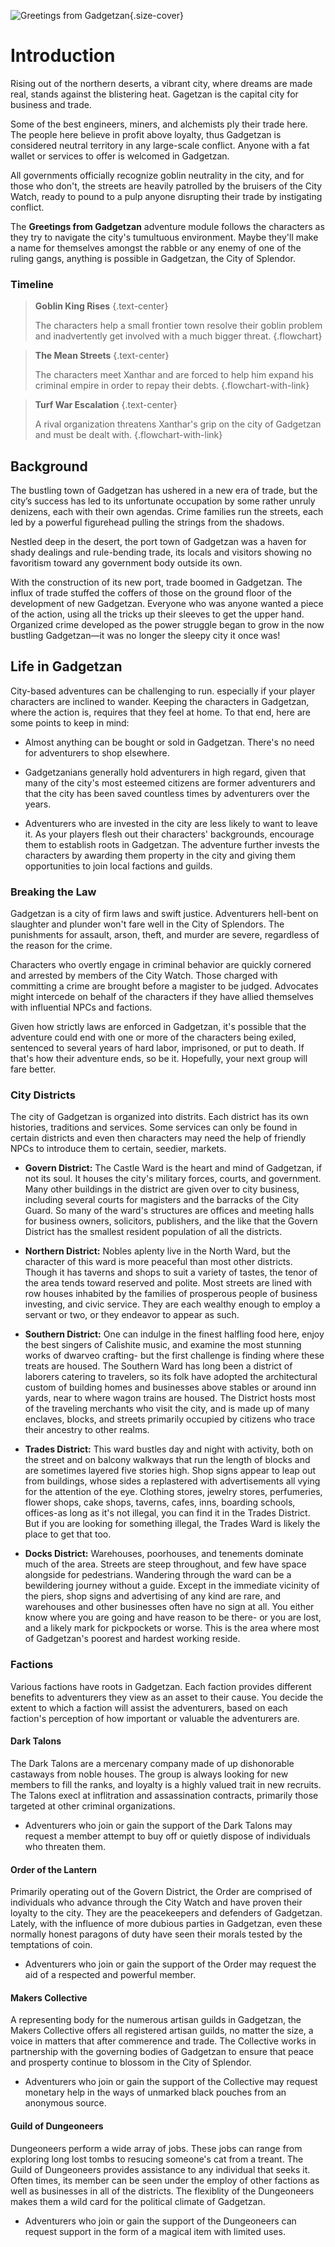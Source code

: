 ![Greetings from Gadgetzan](cover.jpg){.size-cover}

# Introduction
Rising out of the northern deserts, a vibrant city, where dreams are made real, stands against the blistering heat. Gagetzan is the capital city for business and trade.

Some of the best engineers, miners, and alchemists ply their trade here. The people here believe in profit above loyalty, thus Gadgetzan is considered neutral territory in any large-scale conflict. Anyone with a fat wallet or services to offer is welcomed in Gadgetzan.

All governments officially recognize goblin neutrality in the city, and for those who don't, the streets are heavily patrolled by the bruisers of the City Watch, ready to pound to a pulp anyone disrupting their trade by instigating conflict.

The **Greetings from Gadgetzan** adventure module follows the characters as they try to navigate the city's tumultuous environment. Maybe they'll make a name for themselves amongst the rabble or any enemy of one of the ruling gangs, anything is possible in Gadgetzan, the City of Splendor.

### Timeline
>**Goblin King Rises**
{.text-center}
>
>The characters help a small frontier town resolve their goblin problem and inadvertently get involved with a much bigger threat.
{.flowchart}

>**The Mean Streets**
{.text-center}
>
>The characters meet Xanthar and are forced to help him expand his criminal empire in order to repay their debts.
{.flowchart-with-link}

>**Turf War Escalation**
{.text-center}
>
>A rival organization threatens Xanthar's grip on the city of Gadgetzan and must be dealt with.
{.flowchart-with-link}

## Background
The bustling town of Gadgetzan has ushered in a new era of trade, but the city’s success has led to its unfortunate occupation by some rather unruly denizens, each with their own agendas. Crime families run the streets, each led by a powerful figurehead pulling the strings from the shadows.

Nestled deep in the desert, the port town of Gadgetzan was a haven for shady dealings and rule-bending trade, its locals and visitors showing no favoritism toward any government body outside its own.

With the construction of its new port, trade boomed in Gadgetzan. The influx of trade stuffed the coffers of those on the ground floor of the development of new Gadgetzan. Everyone who was anyone wanted a piece of the action, using all the tricks up their sleeves to get the upper hand. Organized crime developed as the power struggle began to grow in the now bustling Gadgetzan—it was no longer the sleepy city it once was!

## Life in Gadgetzan
City-based adventures can be challenging to run. especially if your player characters are inclined to wander. Keeping the characters in Gadgetzan, where the action is, requires that they feel at home. To that end, here are some points to keep in mind:
- Almost anything can be bought or sold in Gadgetzan. There's no need for adventurers to shop elsewhere.

- Gadgetzanians generally hold adventurers in high regard, given that many of the city's most esteemed citizens are former adventurers and that the city has been saved countless times by adventurers over the years.

- Adventurers who are invested in the city are less likely to want to leave it. As your players flesh out their characters' backgrounds, encourage them to establish roots in Gadgetzan. The adventure further invests the characters by awarding them property in the city and giving them opportunities to join local factions and guilds.

### Breaking the Law
Gadgetzan is a city of firm laws and swift justice. Adventurers hell-bent on slaughter and plunder won't fare well in the City of Splendors. The punishments for assault, arson, theft, and murder are severe, regardless of the reason for the crime.

Characters who overtly engage in criminal behavior are quickly cornered and arrested by members of the City Watch. Those charged with committing a crime are brought before a magister to be judged. Advocates might intercede on behalf of the characters if they have allied themselves with influential NPCs and factions.

Given how strictly laws are enforced in Gadgetzan, it's possible that the adventure could end with one or more of the characters being exiled, sentenced to several years of hard labor, imprisoned, or put to death. If that's how their adventure ends, so be it. Hopefully, your next group will fare better.

### City Districts
The city of Gadgetzan is organized into distrits. Each district has its own histories, traditions and services. Some services can only be found in certain districts and even then characters may need the help of friendly NPCs to introduce them to certain, seedier, markets.

- **Govern District:** The Castle Ward is the heart and mind of Gadgetzan, if not its soul. It houses the city's military forces, courts, and government. Many other buildings in the district are given over to city business, including several courts for magisters and the barracks of the City Guard. So many of the ward's structures are offices and meeting halls for business owners, solicitors, publishers, and the like that the Govern District has the smallest resident population of all the districts.

- **Northern District:** Nobles aplenty live in the North Ward, but the character of this ward is more peaceful than most other districts. Though it has taverns and shops to suit a variety of tastes, the tenor of the area tends toward reserved and polite. Most streets are lined with row houses inhabited by the families of prosperous people of business investing, and civic service. They are each wealthy enough to employ a servant or two, or they endeavor to appear as such.

- **Southern District:** One can indulge in the finest halfling food here, enjoy the best singers of Calishite music, and examine the most stunning works of dwarveo crafting- but the first challenge is finding where these treats are housed. The Southern Ward has long been a district of laborers catering to travelers, so its folk have adopted the architectural custom of building homes and businesses above stables or around inn yards, near to where wagon trains are housed. The District hosts most of the traveling merchants who visit the city, and is made up of many enclaves, blocks, and streets primarily occupied by citizens who trace their ancestry to other realms.

- **Trades District:** This ward bustles day and night with activity, both on the street and on balcony walkways that run the length of blocks and are sometimes layered five stories high. Shop signs appear to leap out from buildings, whose sides a replastered with advertisements all vying for the attention of the eye. Clothing stores, jewelry stores, perfumeries, flower shops, cake shops, taverns, cafes, inns, boarding schools, offices-as long as it's not illegal, you can find it in the Trades District. But if you are looking for something illegal, the Trades Ward is likely the place to get that too.

- **Docks District:** Warehouses, poorhouses, and tenements dominate much of the area. Streets are steep throughout, and few have space alongside for pedestrians. Wandering through the ward can be a bewildering journey without a guide. Except in the immediate vicinity of the piers, shop signs and advertising of any kind are rare, and warehouses and other businesses often have no sign at all. You either know where you are going and have reason to be there- or you are lost, and a likely mark for pickpockets or worse. This is the area where most of Gadgetzan's poorest and hardest working reside.

### Factions
Various factions have roots in Gadgetzan. Each faction provides different benefits to adventurers they view as an asset to their cause. You decide the extent to which a faction will assist the adventurers, based on each faction's perception of how important or valuable the adventurers are.

#### Dark Talons
The Dark Talons are a mercenary company made of up dishonorable castaways from noble houses. The group is always looking for new members to fill the ranks, and loyalty is a highly valued trait in new recruits. The Talons execl at inflitration and assassination contracts, primarily those targeted at other criminal organizations.

- Adventurers who join or gain the support of the Dark Talons may request a member attempt to buy off or quietly dispose of individuals who threaten them.

#### Order of the Lantern
Primarily operating out of the Govern District, the Order are comprised of individuals who advance through the City Watch and have proven their loyalty to the city. They are the peacekeepers and defenders of Gadgetzan. Lately, with the influence of more dubious parties in Gadgetzan, even these normally honest paragons of duty have seen their morals tested by the temptations of coin.

- Adventurers who join or gain the support of the Order may request the aid of a respected and powerful member.

#### Makers Collective
A representing body for the numerous artisan guilds in Gadgetzan, the Makers Collective offers all registered artisan guilds, no matter the size, a voice in matters that after commerence and trade. The Collective works in partnership with the governing bodies of Gadgetzan to ensure that peace and prosperty continue to blossom in the City of Splendor.

- Adventurers who join or gain the support of the Collective may request monetary help in the ways of unmarked black pouches from an anonymous source.

#### Guild of Dungeoneers
Dungeoneers perform a wide array of jobs. These jobs can range from exploring long lost tombs to resucing someone's cat from a treant. The Guild of Dungeoneers provides assistance to any individual that seeks it. Often times, its member can be seen under the employ of other factions as well as businesses in all of the districts. The flexiblity of the Dungeoneers makes them a wild card for the political climate of Gadgetzan.

- Adventurers who join or gain the support of the Dungeoneers can request support in the form of a magical item with limited uses.